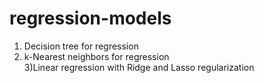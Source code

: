 # regression-models

1) Decision tree for regression  
2) k-Nearest neighbors for regression  
3)Linear regression with Ridge and Lasso regularization

